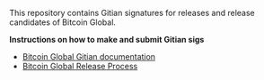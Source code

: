 This repository contains Gitian signatures for releases and release candidates of Bitcoin Global.

**Instructions on how to make and submit Gitian sigs**
* [Bitcoin Global Gitian documentation](https://github.com/bitcoin-global/bitcoin-global/blob/master/doc/gitian-building.md)
* [Bitcoin Global Release Process](https://github.com/bitcoin-global/bitcoin-global/blob/master/doc/release-process.md)
